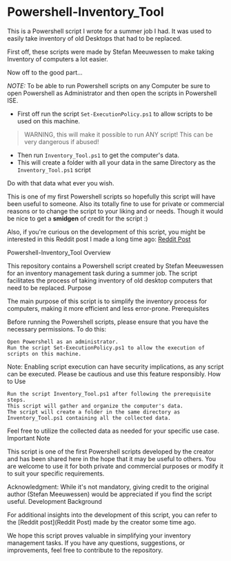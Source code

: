 # Powershell-Inventory_Tool
This is a Powershell script I wrote for a summer job I had. It was used to easily take inventory of old Desktops that had to be replaced.

First off, these scripts were made by Stefan Meeuwessen to make taking Inventory of computers a lot easier.

Now off to the good part...

*NOTE:*
To be able to run Powershell scripts on any Computer be sure to open Powershell as Administrator and then open the scripts in Powershell ISE.

- First off run the script `Set-ExecutionPolicy.ps1` to allow scripts to be used on this machine.
> WARNING, this will make it possible to run ANY script! This can be very dangerous if abused!

- Then run `Inventory_Tool.ps1` to get the computer's data.
- This will create a folder with all your data in the same Directory as the `Inventory_Tool.ps1` script

Do with that data what ever you wish.

This is one of my first Powershell scripts so hopefully this script will have been useful to someone.
Also its totally fine to use for private or commercial reasons or to change the script to your liking and or needs.
Though it would be nice to get a __smidgen__ of credit for the script :)

Also, if you're curious on the development of this script, you might be interested in this Reddit post I made a long time ago:
[Reddit Post](https://www.reddit.com/r/PowerShell/comments/izfjh0/so_im_a_new_ps_user_and_i_made_this_script_mind/)


Powershell-Inventory_Tool
Overview

This repository contains a Powershell script created by Stefan Meeuwessen for an inventory management task during a summer job. The script facilitates the process of taking inventory of old desktop computers that need to be replaced.
Purpose

The main purpose of this script is to simplify the inventory process for computers, making it more efficient and less error-prone.
Prerequisites

Before running the Powershell scripts, please ensure that you have the necessary permissions. To do this:

    Open Powershell as an administrator.
    Run the script Set-ExecutionPolicy.ps1 to allow the execution of scripts on this machine.

Note: Enabling script execution can have security implications, as any script can be executed. Please be cautious and use this feature responsibly.
How to Use

    Run the script Inventory_Tool.ps1 after following the prerequisite steps.
    This script will gather and organize the computer's data.
    The script will create a folder in the same directory as Inventory_Tool.ps1 containing all the collected data.

Feel free to utilize the collected data as needed for your specific use case.
Important Note

This script is one of the first Powershell scripts developed by the creator and has been shared here in the hope that it may be useful to others. You are welcome to use it for both private and commercial purposes or modify it to suit your specific requirements.

Acknowledgment: While it's not mandatory, giving credit to the original author (Stefan Meeuwessen) would be appreciated if you find the script useful.
Development Background

For additional insights into the development of this script, you can refer to the [Reddit post](Reddit Post) made by the creator some time ago.

We hope this script proves valuable in simplifying your inventory management tasks. If you have any questions, suggestions, or improvements, feel free to contribute to the repository.
